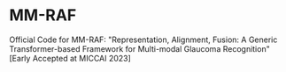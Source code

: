 # MM-RAF
Official Code for MM-RAF: "Representation, Alignment, Fusion: A Generic Transformer-based Framework for Multi-modal Glaucoma Recognition" [Early Accepted at MICCAI 2023]
